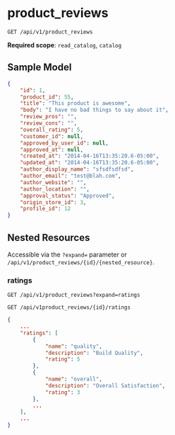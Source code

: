 product\_reviews
================

```shell
GET /api/v1/product_reviews
```

**Required scope**: `read_catalog`, `catalog`

Sample Model
------------

```json
{
	"id": 1,
	"product_id": 55,
	"title": "This product is awesome",
	"body": "I have no bad things to say about it",
	"review_pros": "",
	"review_cons": "",
	"overall_rating": 5,
	"customer_id": null,
	"approved_by_user_id": null,
	"approved_at": null,
	"created_at": "2014-04-16T13:35:20.6-05:00",
	"updated_at": "2014-04-16T13:35:20.6-05:00",
	"author_display_name": "sfsdfsdfsd",
	"author_email": "test@blah.com",
	"author_website": "",
	"author_location": "",
	"approval_status": "Approved",
	"origin_store_id": 3,
	"profile_id": 12
}
```

Nested Resources
----------------

Accessible via the `?expand=` parameter or `/api/v1/product_reviews/{id}/{nested_resource}`.

### ratings

```shell
GET /api/v1/product_reviews?expand=ratings
```

```shell
GET /api/v1product_reviews/{id}/ratings
```

```json
{
	...
	"ratings": [
		{
			"name": "quality",
			"description": "Build Quality",
			"rating": 5
		},
		{
			"name": "overall",
			"description": "Overall Satisfaction",
			"rating": 3
		},
		...
	],
	...
}
```